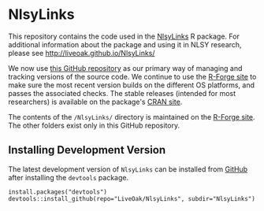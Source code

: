 NlsyLinks
================
This repository contains the code used in the [NlsyLinks](http://cran.r-project.org/web/packages/NlsyLinks/) R package.  For additional information about the package and using it in NLSY research, please see http://liveoak.github.io/NlsyLinks/

We now use  [this GitHub repository](https://github.com/LiveOak/NlsyLinksStaging) as our primary way of managing and tracking versions of the source code.  We continue to use the [R-Forge site](https://r-forge.r-project.org/projects/nlsylinks/) to make sure the most recent version builds on the different OS platforms, and passes the associated checks.  The stable releases (intended for most researchers) is available on the package's  [CRAN site](http://cran.r-project.org/web/packages/NlsyLinks/).

The contents of the `/NlsyLinks/` directory is maintained on the [R-Forge site](https://r-forge.r-project.org/projects/nlsylinks/).  The other folders exist only in this GitHub repository.

## Installing Development Version
The latest development version of `NlsyLinks` can be installed from [GitHub](https://github.com/LiveOak/NlsyLinks/) after installing the `devtools` package.
```
install.packages("devtools")
devtools::install_github(repo="LiveOak/NlsyLinks", subdir="NlsyLinks")
```
